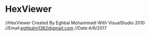 # HexViewer
//HexViewer Created By Eghbal Mohammadi With VisualStudio 2010
//Email:eghbalm1362@gmail.com
//Date:4/6/2017
